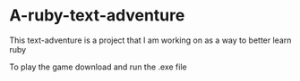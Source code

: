 # A-ruby-text-adventure

This text-adventure is a project that I am working on as a way to better learn ruby

To play the game download and run the .exe file
